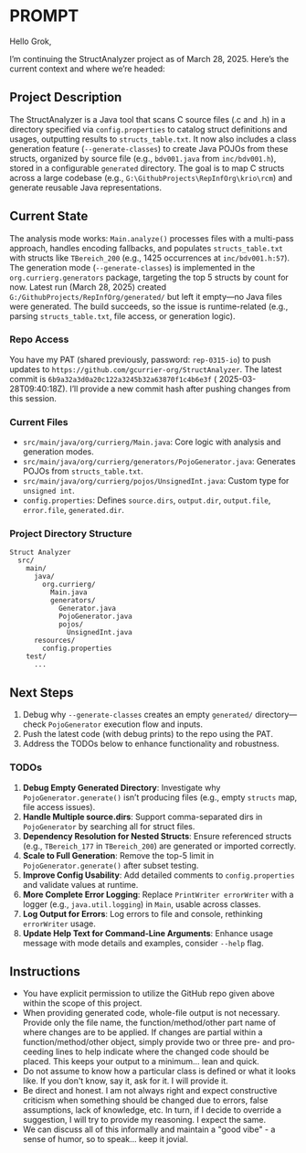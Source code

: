 # PROMPT

Hello Grok,

I’m continuing the StructAnalyzer project as of March 28, 2025. Here’s the current context and where we’re headed:

## Project Description

The StructAnalyzer is a Java tool that scans C source files (.c and .h) in a directory specified via `config.properties`
to catalog struct definitions and usages, outputting results to `structs_table.txt`. It now also includes a class
generation feature (`--generate-classes`) to create Java POJOs from these structs, organized by source file (e.g.,
`bdv001.java` from `inc/bdv001.h`), stored in a configurable `generated` directory. The goal is to map C structs across
a large codebase (e.g., `G:\GithubProjects\RepInfOrg\krio\rcm`) and generate reusable Java representations.

## Current State

The analysis mode works: `Main.analyze()` processes files with a multi-pass approach, handles encoding fallbacks, and
populates `structs_table.txt` with structs like `TBereich_200` (e.g., 1425 occurrences at `inc/bdv001.h:57`). The
generation mode (`--generate-classes`) is implemented in the `org.currierg.generators` package, targeting the top 5
structs by count for now. Latest run (March 28, 2025) created `G:/GithubProjects/RepInfOrg/generated/` but left it
empty—no Java files were generated. The build succeeds, so the issue is runtime-related (e.g., parsing
`structs_table.txt`, file access, or generation logic).

### Repo Access

You have my PAT (shared previously, password: `rep-0315-io`) to push updates to
`https://github.com/gcurrier-org/StructAnalyzer`. The latest commit is `6b9a32a3d0a20c122a3245b32a63870f1c4b6e3f` (
2025-03-28T09:40:18Z). I’ll provide a new commit hash after pushing changes from this session.

### Current Files

- `src/main/java/org/currierg/Main.java`: Core logic with analysis and generation modes.
- `src/main/java/org/currierg/generators/PojoGenerator.java`: Generates POJOs from `structs_table.txt`.
- `src/main/java/org/currierg/pojos/UnsignedInt.java`: Custom type for `unsigned int`.
- `config.properties`: Defines `source.dirs`, `output.dir`, `output.file`, `error.file`, `generated.dir`.

### Project Directory Structure

```Plain Text
Struct Analyzer
  src/
    main/
      java/
        org.currierg/
          Main.java
          generators/
            Generator.java
            PojoGenerator.java
            pojos/
              UnsignedInt.java
      resources/
        config.properties
    test/
      ...
```

## Next Steps

1. Debug why `--generate-classes` creates an empty `generated/` directory—check `PojoGenerator` execution flow and
   inputs.
2. Push the latest code (with debug prints) to the repo using the PAT.
3. Address the TODOs below to enhance functionality and robustness.

### TODOs

1. **Debug Empty Generated Directory**: Investigate why `PojoGenerator.generate()` isn’t producing files (e.g., empty
   `structs` map, file access issues).
2. **Handle Multiple source.dirs**: Support comma-separated dirs in `PojoGenerator` by searching all for struct files.
3. **Dependency Resolution for Nested Structs**: Ensure referenced structs (e.g., `TBereich_177` in `TBereich_200`) are
   generated or imported correctly.
4. **Scale to Full Generation**: Remove the top-5 limit in `PojoGenerator.generate()` after subset testing.
5. **Improve Config Usability**: Add detailed comments to `config.properties` and validate values at runtime.
6. **More Complete Error Logging**: Replace `PrintWriter errorWriter` with a logger (e.g., `java.util.logging`) in
   `Main`, usable across classes.
7. **Log Output for Errors**: Log errors to file and console, rethinking `errorWriter` usage.
8. **Update Help Text for Command-Line Arguments**: Enhance usage message with mode details and examples, consider
   `--help` flag.

## Instructions

- You have explicit permission to utilize the GitHub repo given above within the scope of this project.
- When providing generated code, whole-file output is not necessary. Provide only the file name, the
  function/method/other part name of where changes are to be applied. If changes are partial within a
  function/method/other object, simply provide two or three pre- and pro-ceeding lines to help indicate where the
  changed code should be placed. This keeps your output to a minimum... lean and quick.
- Do not assume to know how a particular class is defined or what it looks like. If you don't know, say it, ask for it.
  I will provide it.
- Be direct and honest. I am not always right and expect constructive criticism when something should be changed due to
  errors, false assumptions, lack of knowledge, etc. In turn, if I decide to override a suggestion, I will try to
  provide my reasoning. I expect the same.
- We can discuss all of this informally and maintain a "good vibe" - a sense of humor, so to speak... keep it jovial.
